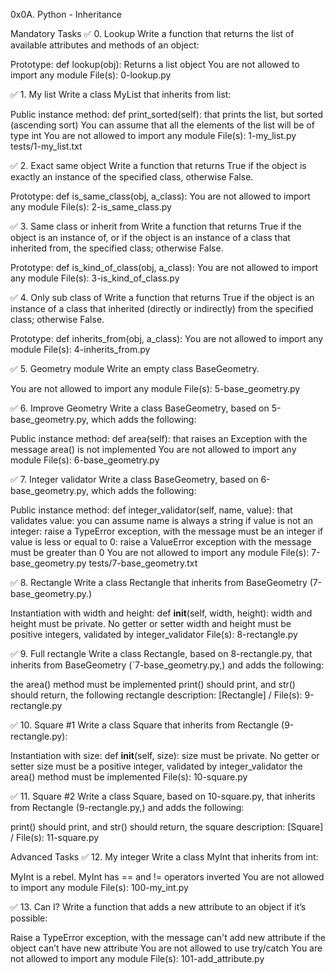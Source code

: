 0x0A. Python - Inheritance

Mandatory Tasks
✅ 0. Lookup
Write a function that returns the list of available attributes and methods of an object:

Prototype: def lookup(obj):
Returns a list object
You are not allowed to import any module
File(s): 0-lookup.py

✅ 1. My list
Write a class MyList that inherits from list:

Public instance method: def print_sorted(self): that prints the list, but sorted (ascending sort)
You can assume that all the elements of the list will be of type int
You are not allowed to import any module
File(s): 1-my_list.py tests/1-my_list.txt

✅ 2. Exact same object
Write a function that returns True if the object is exactly an instance of the specified class, otherwise False.

Prototype: def is_same_class(obj, a_class):
You are not allowed to import any module
File(s): 2-is_same_class.py

✅ 3. Same class or inherit from
Write a function that returns True if the object is an instance of, or if the object is an instance of a class that inherited from, the specified class; otherwise False.

Prototype: def is_kind_of_class(obj, a_class):
You are not allowed to import any module
File(s): 3-is_kind_of_class.py

✅ 4. Only sub class of
Write a function that returns True if the object is an instance of a class that inherited (directly or indirectly) from the specified class; otherwise False.

Prototype: def inherits_from(obj, a_class):
You are not allowed to import any module
File(s): 4-inherits_from.py

✅ 5. Geometry module
Write an empty class BaseGeometry.

You are not allowed to import any module
File(s): 5-base_geometry.py

✅ 6. Improve Geometry
Write a class BaseGeometry, based on 5-base_geometry.py, which adds the following:

Public instance method: def area(self): that raises an Exception with the message area() is not implemented
You are not allowed to import any module
File(s): 6-base_geometry.py

✅ 7. Integer validator
Write a class BaseGeometry, based on 6-base_geometry.py, which adds the following:

Public instance method: def integer_validator(self, name, value): that validates value:
you can assume name is always a string
if value is not an integer: raise a TypeError exception, with the message <name> must be an integer
if value is less or equal to 0: raise a ValueError exception with the message <name> must be greater than 0
You are not allowed to import any module
File(s): 7-base_geometry.py tests/7-base_geometry.txt

✅ 8. Rectangle
Write a class Rectangle that inherits from BaseGeometry (7-base_geometry.py.)

Instantiation with width and height: def __init__(self, width, height):
width and height must be private. No getter or setter
width and height must be positive integers, validated by integer_validator
File(s): 8-rectangle.py

✅ 9. Full rectangle
Write a class Rectangle, based on 8-rectangle.py, that inherits from BaseGeometry (`7-base_geometry.py,) and adds the following:

the area() method must be implemented
print() should print, and str() should return, the following rectangle description: [Rectangle] <width>/<height>
File(s): 9-rectangle.py

✅ 10. Square #1
Write a class Square that inherits from Rectangle (9-rectangle.py):

Instantiation with size: def __init__(self, size):
size must be private. No getter or setter
size must be a positive integer, validated by integer_validator
the area() method must be implemented
File(s): 10-square.py

✅ 11. Square #2
Write a class Square, based on 10-square.py, that inherits from Rectangle (9-rectangle.py,) and adds the following:

print() should print, and str() should return, the square description: [Square] <width>/<height>
File(s): 11-square.py

Advanced Tasks
✅ 12. My integer
Write a class MyInt that inherits from int:

MyInt is a rebel. MyInt has == and != operators inverted
You are not allowed to import any module
File(s): 100-my_int.py

✅ 13. Can I?
Write a function that adds a new attribute to an object if it’s possible:

Raise a TypeError exception, with the message can't add new attribute if the object can’t have new attribute
You are not allowed to use try/catch
You are not allowed to import any module
File(s): 101-add_attribute.py
